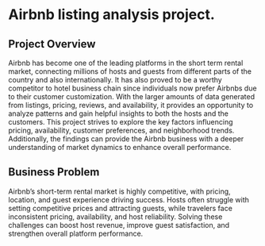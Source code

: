 # Airbnb listing analysis project.
## Project Overview
Airbnb has become one of the leading platforms in the short term rental market, connecting millions of hosts and guests from different  parts of the country and also internationally. It has also proved to be a worthy competitor to hotel business chain since individuals now prefer Airbnbs due to their customer customization. With the larger amounts of data generated from listings, pricing, reviews, and availability, it provides an opportunity to analyze patterns and gain helpful insights to both the hosts and the customers.
This project strives to explore the key factors influencing pricing, availability, customer preferences, and neighborhood trends. Additionally, the findings can provide the Airbnb business with a deeper understanding of market dynamics to enhance overall performance.

## Business Problem
Airbnb’s short-term rental market is highly competitive, with pricing, location, and guest experience driving success. Hosts often struggle with setting competitive prices and attracting guests, while travelers face inconsistent pricing, availability, and host reliability. Solving these challenges can boost host revenue, improve guest satisfaction, and strengthen overall platform performance.

